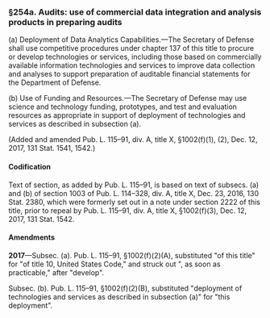 ### §254a. Audits: use of commercial data integration and analysis products in preparing audits ###

(a) Deployment of Data Analytics Capabilities.—The Secretary of Defense shall use competitive procedures under chapter 137 of this title to procure or develop technologies or services, including those based on commercially available information technologies and services to improve data collection and analyses to support preparation of auditable financial statements for the Department of Defense.

(b) Use of Funding and Resources.—The Secretary of Defense may use science and technology funding, prototypes, and test and evaluation resources as appropriate in support of deployment of technologies and services as described in subsection (a).

(Added and amended Pub. L. 115–91, div. A, title X, §1002(f)(1), (2), Dec. 12, 2017, 131 Stat. 1541, 1542.)

#### Codification ####

Text of section, as added by Pub. L. 115–91, is based on text of subsecs. (a) and (b) of section 1003 of Pub. L. 114–328, div. A, title X, Dec. 23, 2016, 130 Stat. 2380, which were formerly set out in a note under section 2222 of this title, prior to repeal by Pub. L. 115–91, div. A, title X, §1002(f)(3), Dec. 12, 2017, 131 Stat. 1542.

#### Amendments ####

**2017**—Subsec. (a). Pub. L. 115–91, §1002(f)(2)(A), substituted "of this title" for "of title 10, United States Code," and struck out ", as soon as practicable," after "develop".

Subsec. (b). Pub. L. 115–91, §1002(f)(2)(B), substituted "deployment of technologies and services as described in subsection (a)" for "this deployment".